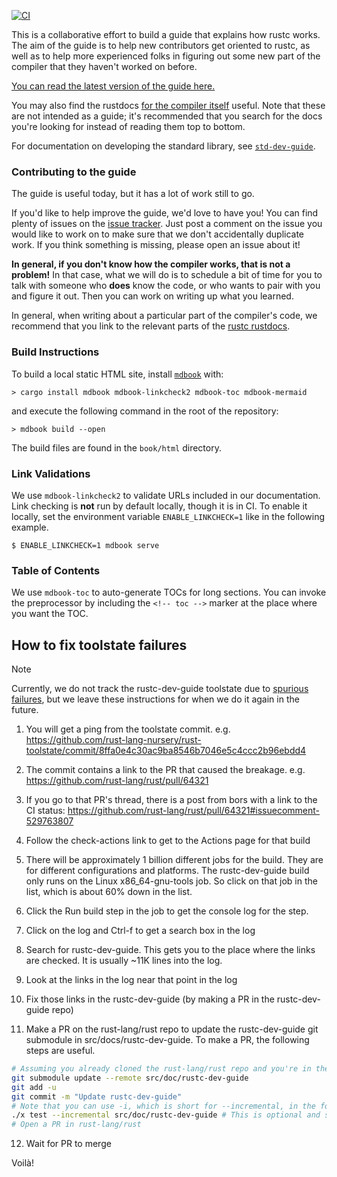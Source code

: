 [![CI](https://github.com/rust-lang/rustc-dev-guide/actions/workflows/ci.yml/badge.svg)](https://github.com/rust-lang/rustc-dev-guide/actions/workflows/ci.yml)


This is a collaborative effort to build a guide that explains how rustc
works. The aim of the guide is to help new contributors get oriented
to rustc, as well as to help more experienced folks in figuring out
some new part of the compiler that they haven't worked on before.

[You can read the latest version of the guide here.](https://rustc-dev-guide.rust-lang.org/)

You may also find the rustdocs [for the compiler itself][rustdocs] useful.
Note that these are not intended as a guide; it's recommended that you search
for the docs you're looking for instead of reading them top to bottom.

[rustdocs]: https://doc.rust-lang.org/nightly/nightly-rustc

For documentation on developing the standard library, see
[`std-dev-guide`](https://std-dev-guide.rust-lang.org/).

### Contributing to the guide

The guide is useful today, but it has a lot of work still to go.

If you'd like to help improve the guide, we'd love to have you! You can find
plenty of issues on the [issue
tracker](https://github.com/rust-lang/rustc-dev-guide/issues). Just post a
comment on the issue you would like to work on to make sure that we don't
accidentally duplicate work. If you think something is missing, please open an
issue about it!

**In general, if you don't know how the compiler works, that is not a
problem!** In that case, what we will do is to schedule a bit of time
for you to talk with someone who **does** know the code, or who wants
to pair with you and figure it out.  Then you can work on writing up
what you learned.

In general, when writing about a particular part of the compiler's code, we
recommend that you link to the relevant parts of the [rustc
rustdocs][rustdocs].

### Build Instructions

To build a local static HTML site, install [`mdbook`](https://github.com/rust-lang/mdBook) with:

```
> cargo install mdbook mdbook-linkcheck2 mdbook-toc mdbook-mermaid
```

and execute the following command in the root of the repository:

```
> mdbook build --open
```

The build files are found in the `book/html` directory.

### Link Validations

We use `mdbook-linkcheck2` to validate URLs included in our documentation. Link
checking is **not** run by default locally, though it is in CI. To enable it
locally, set the environment variable `ENABLE_LINKCHECK=1` like in the
following example.

```console
$ ENABLE_LINKCHECK=1 mdbook serve
```

### Table of Contents

We use `mdbook-toc` to auto-generate TOCs for long sections. You can invoke the preprocessor by
including the `<!-- toc -->` marker at the place where you want the TOC.

## How to fix toolstate failures

> [!NOTE]
> Currently, we do not track the rustc-dev-guide toolstate due to
> [spurious failures](https://github.com/rust-lang/rust/pull/71731),
> but we leave these instructions for when we do it again in the future.

1. You will get a ping from the toolstate commit. e.g. https://github.com/rust-lang-nursery/rust-toolstate/commit/8ffa0e4c30ac9ba8546b7046e5c4ccc2b96ebdd4

2. The commit contains a link to the PR that caused the breakage. e.g. https://github.com/rust-lang/rust/pull/64321

3. If you go to that PR's thread, there is a post from bors with a link to the CI status: https://github.com/rust-lang/rust/pull/64321#issuecomment-529763807

4. Follow the check-actions link to get to the Actions page for that build

5. There will be approximately 1 billion different jobs for the build. They are for different configurations and platforms. The rustc-dev-guide build only runs on the Linux x86_64-gnu-tools job. So click on that job in the list, which is about 60% down in the list.

6. Click the Run build step in the job to get the console log for the step.

7. Click on the log and Ctrl-f to get a search box in the log

8. Search for rustc-dev-guide. This gets you to the place where the links are checked. It is usually ~11K lines into the log.

9. Look at the links in the log near that point in the log

10. Fix those links in the rustc-dev-guide (by making a PR in the rustc-dev-guide repo)

11. Make a PR on the rust-lang/rust repo to update the rustc-dev-guide git submodule in src/docs/rustc-dev-guide.
To make a PR, the following steps are useful.

```bash
# Assuming you already cloned the rust-lang/rust repo and you're in the correct directory
git submodule update --remote src/doc/rustc-dev-guide
git add -u
git commit -m "Update rustc-dev-guide"
# Note that you can use -i, which is short for --incremental, in the following command
./x test --incremental src/doc/rustc-dev-guide # This is optional and should succeed anyway
# Open a PR in rust-lang/rust
```

12. Wait for PR to merge

Voilà!
